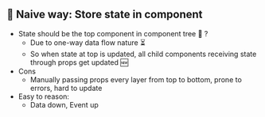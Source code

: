 ## 👶 Naive way: Store state in component
- State should be the top component in component tree 🎄 ? 
  - Due to one-way data flow nature ⏳
  - So when state at top is updated, all child components receiving state through props get updated 🆕
- Cons
  - Manually passing props every layer from top to bottom, prone to errors, hard to update
- Easy to reason:
  - Data down, Event up
